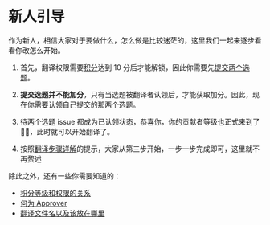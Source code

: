 # 新人引导
作为新人，相信大家对于要做什么，怎么做是比较迷茫的，这里我们一起来逐步看看你改怎么开始。

1. 首先，翻译权限需要[积分]((https://guide.rustt.org/rank-points.html#积分等级))达到 10 分后才能解锁，因此你需要先[提交两个选题](./proposing.md)。

2. **提交选题并不能加分**，只有当选题被翻译者认领后，才能获取加分。因此，现在你需要[认领](https://guide.rustt.org/translation-guide/steps.html#2-贡献者认领)自己提交的那两个选题。

3. 待两个选题 issue 都成为已认领状态，恭喜你，你的贡献者等级也正式来到了 🌟🌟，此时就可以开始翻译了。

4. 按照[翻译步骤详解]()的提示，大家从第三步开始，一步一步完成即可，这里就不再赘述


除此之外，还有一些你需要知道的：

- [积分等级和权限的关系](https://guide.rustt.org/rank-points.html)
- [何为 Approver](https://guide.rustt.org/translation-guide/approver.html)
- [翻译文件名以及该放在哪里](https://guide.rustt.org/translation-guide/where-to-put.html)

